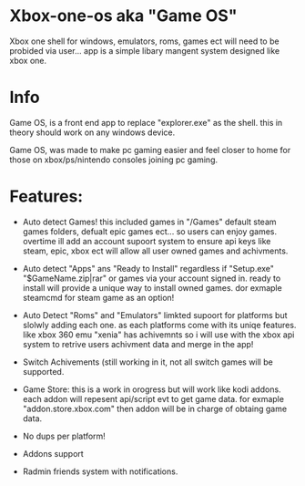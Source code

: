 # Xbox-one-os aka "Game OS"
Xbox one shell for windows, emulators, roms, games ect will need to be probided via user... app is a simple libary mangent system designed like xbox one.


# Info 
Game OS, is a front end app to replace "explorer.exe" as the shell. this in theory should work on any windows device.

Game OS, was made to make pc gaming easier and feel closer to home for those on xbox/ps/nintendo consoles joining pc gaming. 

# Features:

- Auto detect Games! this included games in "<Root>/Games" default steam games folders, defualt epic games ect... so users can enjoy games. overtime ill add an account supoort system to ensure api keys like steam, epic, xbox ect will allow all user owned games and achivments.

- Auto detect "Apps" ans "Ready to Install" regardless if "Setup.exe" "$GameName.zip|rar" or games via your account signed in. ready to install will provide a unique way to install owned games. dor exmaple steamcmd for steam game as an option!

- Auto Detect "Roms" and "Emulators"
limkted supoort for platforms but slolwly adding each one. as each platforms come with its uniqe features. like xbox 360 emu "xenia" has achivemnts so i will use with the xbox api system to retrive users achivment data and merge in the app!

- Switch Achivements (still working in it, not all switch games will be supported.

- Game Store: this is a work in orogress but will work like kodi addons. each addon will repesent api/script evt to get game data. for exmaple "addon.store.xbox.com" then addon will be in charge of obtaing game data.

- No dups per platform!
- Addons support
- Radmin friends system with notifications. 
